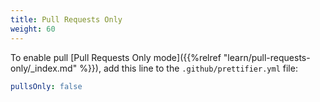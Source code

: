 ```yaml
---
title: Pull Requests Only
weight: 60
---
```


To enable pull [Pull Requests Only
mode]({{%relref "learn/pull-requests-only/_index.md" %}}), add this line to the
`.github/prettifier.yml` file:

```yml
pullsOnly: false
```
